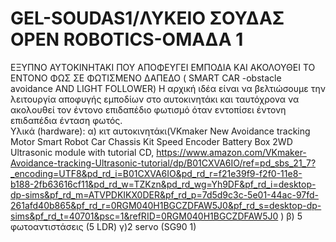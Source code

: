# GEL-SOUDAS1/ΛΥΚΕΙΟ ΣΟΥΔΑΣ OPEN ROBOTICS-ΟΜΑΔΑ 1
ΕΞΥΠΝΟ ΑΥΤΟΚΙΝΗΤΑΚΙ ΠΟΥ ΑΠΟΦΕΥΓΕΙ ΕΜΠΟΔΙΑ ΚΑΙ ΑΚΟΛΟΥΘΕΙ ΤΟ ΕΝΤΟΝΟ ΦΩΣ ΣΕ ΦΩΤΙΣΜΕΝΟ ΔΑΠΕΔΟ                                                  ( SMART CAR -obstacle avoidance AND LIGHT FOLLOWER)
Η αρχική ιδέα είναι να βελτιώσουμε την λειτουργία αποφυγής εμποδίων στο αυτοκινητάκι και ταυτόχρονα να ακολουθεί τον έντονο επιδαπέδιο φωτισμό όταν εντοπίσει έντονη επιδαπέδια ένταση φωτός.    
Υλικά (hardware):
α) κιτ αυτοκινητάκι(VKmaker New Avoidance tracking Motor Smart Robot Car Chassis Kit Speed Encoder Battery Box 2WD Ultrasonic module with tutorial CD, https://www.amazon.com/VKmaker-Avoidance-tracking-Ultrasonic-tutorial/dp/B01CXVA6IO/ref=pd_sbs_21_7?_encoding=UTF8&pd_rd_i=B01CXVA6IO&pd_rd_r=f21e39f9-f2f0-11e8-b188-2fb63616cf11&pd_rd_w=TZKzn&pd_rd_wg=Yh9DF&pf_rd_i=desktop-dp-sims&pf_rd_m=ATVPDKIKX0DER&pf_rd_p=7d5d9c3c-5e01-44ac-97fd-261afd40b865&pf_rd_r=0RGM040H1BGCZDFAW5J0&pf_rd_s=desktop-dp-sims&pf_rd_t=40701&psc=1&refRID=0RGM040H1BGCZDFAW5J0 )
β) 5 φωτοαντιστάσεις (5 LDR)
γ)2 servo (SG90 1)
